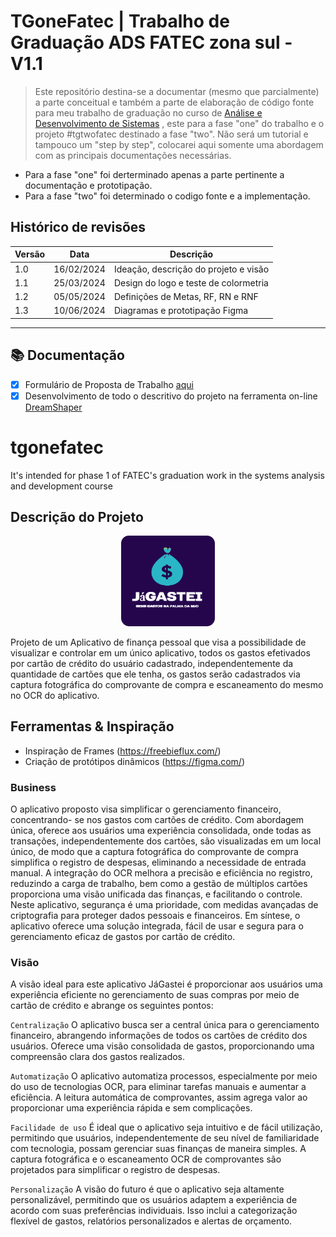 
# TGoneFatec | Trabalho de Graduação ADS FATEC zona sul - V1.1

>Este repositório destina-se a documentar (mesmo que parcialmente) a parte conceitual e também a parte de elaboração de código fonte para meu trabalho de graduação no curso de [Análise e Desenvolvimento de Sistemas](https://fateczonasul.edu.br/) , este para a fase "one" do trabalho e o projeto #tgtwofatec destinado a fase "two". Não será um tutorial e tampouco um "step by step", colocarei aqui somente uma abordagem com as principais documentações necessárias.
- Para a fase "one" foi derterminado apenas a parte pertinente a documentação e prototipação.
- Para a fase "two" foi determinado o codigo fonte e a implementação.


## Histórico de revisões

| Versão | Data | Descrição|
|--------|------|----------|
| 1.0    |16/02/2024| Ideação, descrição do projeto e visão|
| 1.1    |25/03/2024| Design do logo e teste de colormetria|
| 1.2    |05/05/2024| Definições de Metas, RF, RN e RNF|
| 1.3    |10/06/2024| Diagramas e prototipação Figma|

---
## 📚 Documentação
- [x] Formulário de Proposta de Trabalho [aqui](Docs/proposta_tgi_assinada.png)
- [x] Desenvolvimento de todo o descritivo do projeto na ferramenta on-line [DreamShaper](https://cps2021.dreamshaper.com/overview/)

# tgonefatec
It's intended for phase 1 of FATEC's graduation work in the systems analysis and development course




## Descrição do Projeto

<p align="center">
    <img width="150" src="imagens/logo_jagastei.png">
</p>



Projeto de um Aplicativo de finança pessoal que visa a possibilidade de visualizar e controlar em um único aplicativo, todos os gastos efetivados por cartão de crédito do usuário cadastrado, independentemente da quantidade de cartões que ele tenha, os gastos serão cadastrados via captura fotográfica do comprovante de compra e escaneamento do mesmo no OCR do aplicativo.

## Ferramentas & Inspiração


- Inspiração de Frames (https://freebieflux.com/)
- Criação de protótipos dinâmicos (https://figma.com/)



### Business 
O aplicativo proposto visa simplificar o gerenciamento financeiro, concentrando- se nos gastos com cartões de crédito.
Com abordagem única, oferece aos usuários uma experiência consolidada, onde todas as transações, independentemente dos cartões, são visualizadas em um local único, de modo que a captura fotográfica do comprovante de compra simplifica o registro de despesas, eliminando a necessidade de entrada manual. A integração do OCR melhora a precisão e eficiência no registro, reduzindo a carga de trabalho, bem como a gestão de múltiplos cartões proporciona uma visão unificada das finanças, e facilitando o controle.
Neste aplicativo, segurança é uma prioridade, com medidas avançadas de criptografia para proteger dados pessoais e financeiros. Em síntese, o aplicativo oferece uma solução integrada, fácil de usar e segura para o gerenciamento eficaz de gastos por cartão de crédito.

### Visão
A visão ideal para este aplicativo JáGastei é proporcionar aos usuários uma experiência eficiente no gerenciamento de suas compras por meio de cartão de crédito e abrange os seguintes pontos:

`Centralização` 
O aplicativo busca ser a central única para o gerenciamento financeiro, abrangendo informações de todos os cartões de crédito dos usuários. Oferece uma visão consolidada de gastos, proporcionando uma compreensão clara dos gastos realizados.

`Automatização`
O aplicativo automatiza processos, especialmente por meio do uso de tecnologias OCR, para eliminar tarefas manuais e aumentar a eficiência. A leitura automática de comprovantes, assim agrega valor ao proporcionar uma experiência rápida e sem complicações.
 
`Facilidade de uso`
É ideal que o aplicativo seja intuitivo e de fácil utilização, permitindo que usuários, independentemente de seu nível de familiaridade com tecnologia, possam gerenciar suas finanças de maneira simples. A captura fotográfica e o escaneamento OCR de comprovantes são projetados para simplificar o registro de despesas.

`Personalização`
A visão do futuro é que o aplicativo seja altamente personalizável, permitindo que os usuários adaptem a experiência de acordo com suas preferências individuais. Isso inclui a categorização flexível de gastos, relatórios personalizados e alertas de orçamento.
